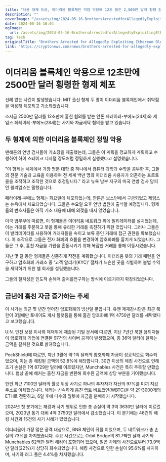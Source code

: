 ```yaml
---
title: "내용 형제 듀오, 이더리움 블록체인 약점 악용해 12초 동안 2,500만 달러 횡령 혐의로 체포형제 두 명이 최근 이더리움 블록체인의 취약점을 이용해서 12초 동안 2,500만 달러약 27억 원를 훔친 혐의로 체포되었다"
description: ""
coverImage: "/assets/img/2024-05-16-BrothersArrestedforAllegedlyExploitingEthereumBlockchaintoSteal25Millionin12Seconds_thumbnail.png"
date: 2024-05-16 16:04
ogImage: 
  url: /assets/img/2024-05-16-BrothersArrestedforAllegedlyExploitingEthereumBlockchaintoSteal25Millionin12Seconds_thumbnail.png
tag: Tech
originalTitle: "Brothers Arrested for Allegedly Exploiting Ethereum Blockchain to Steal $25 Million in 12 Seconds"
link: "https://cryptonews.com/news/brothers-arrested-for-allegedly-exploiting-ethereum-blockchain-to-steal-25-million-in-12-seconds.htm"
---
```



# 이더리움 블록체인 악용으로 12초만에 2500만 달러 횡령한 형제 체포

선례 없는 사건이 발생했습니다. MIT 출신 형제 두 명이 이더리움 블록체인에서 취약점을 악용해 체포되고 기소되었습니다.

소지금 2500만 달러를 12초만에 훔친 혐의를 받는 안톤 페레이레-부에노(24세)와 제임스 페레이레-부에노(28세)는 사기와 자금세탁 혐의를 받고 있습니다.

## 두 형제에 의한 이더리움 블록체인 정밀 악용

<div class="content-ad"></div>

맨해튼의 연방 검사들이 기소장을 제출했는데, 그들은 이 계획을 정교하게 계획하고 수행하여 하이 스테이크 디지털 강도처럼 정밀하게 실행했다고 설명했습니다.

"이 형제는 세계에서 가장 명문 대학 중 하나에서 컴퓨터 과학과 수학을 공부한 후, 그들의 전문 기술과 교육을 이용하여 전 세계 백만 명의 이더리움 사용자가 의존하는 프로토콜을 조작하고 조작한 것으로 추정됩니다." 라고 뉴욕 남부 지구의 미국 연방 검사 담피언 윌리엄스는 말했습니다.

페라이레-부에노 형제는 화요일에 체포되었는데, 안톤은 보스턴에서 구금되었고 제임스는 뉴욕에서 체포되었습니다. 그들은 수요일 오후 연방 법원에 출석할 예정입니다. 형제들의 변호사들은 아직 기소 내용에 대해 의겢을 내지 않았습니다.

미국 법무부에 따르면, 이 형제들은 이더리움 네트워크 위에 발리데이터를 설치했는데, 이는 거래를 주문하고 봇을 통해 유리한 거래를 촉진하기 위한 것입니다. 그러나 그들은 이 발리데이터를 사용하여 거래자들을 속이고 보류 중인 거래에 접근 권한을 확보했습니다. 이 조작으로 그들은 전자 화폐의 흐름을 변경하여 암호화폐를 훔치게 되었습니다. 그들은 그 후, 훔친 자금을 기원을 혼동시키기 위해 복잡한 거래를 통해 이동시켰습니다.

<div class="content-ad"></div>

지난 몇 달 동안 형제들은 신중하게 작전을 계획했습니다. 이더리움 봇의 거래 패턴을 연구하고 암호화폐 거래소 중 ‘고객 알리기(KYC)’ 절차가 느슨한 곳을 식별하여 불법 수익을 세탁하기 위한 쉘 회사를 설립했습니다.

그들의 철저성은 인도적 손해액 출처를연구하는 방식에 이르기까지 확장되었습니다. 

## 금년에 훔친 자금 증가하는 추세

이 사기는 최근 몇 년간 얻어진 암호화폐의 빙산일 뿐입니다. 유엔 제재감시단은 최근 북한이 3월에만 토네이도 캐시 플랫폼을 통해 훔친 암호화폐 1억 4750만 달러를 세탁했다고 보고했습니다.

<div class="content-ad"></div>

U.N. 안전 보장 이사회 제재위에 제출된 기밀 문서에 따르면, 지난 7년간 북한 용의자들이 암호화폐 기업에 연결된 97건의 사이버 공격이 발생했으며, 총 36억 달러에 달하는 금액을 갈취한 것으로 밝혀졌습니다.

PeckShield에 따르면, 지난 3월에 약 1억 달러의 암호화폐 자금이 성공적으로 회수되었으며, 이는 총 해킹된 금액의 52.8%에 해당합니다. 30건 이상의 해킹 사건으로 인해 초기 손실은 1억 8729만 달러에 이르렀지만, Munchables 사건은 특히 주목할 만했습니다. 협상 끝에 해커는 훔친 자금을 반환해 회수된 금액에 상당 부분을 기여했습니다.

한편 최근 7100만 달러의 월렛 위장 사기로 하나의 투자자가 자산의 97%를 미끼 지갑 주소로 이체했습니다. 해커는 신속하게 훔친 랩트 비트코인(WBTC)을 약 2만3000개의 ETH로 전환하고, 6일 후에 다수의 월렛에 자금을 분배하기 시작했습니다.

2024년 첫 분기에는 해킹과 사기 행위로 인한 총 손실이 약 3억 3630만 달러에 이르렀으며, 2023년 동기 대비 4억 3750만 달러에서 감소했습니다. 이 분기에는 46건의 해킹 사건과 15건의 사기 사례가 있었습니다.

<div class="content-ad"></div>

이더리움이 가장 많은 공격 대상으로, BNB 체인이 뒤를 이었으며, 두 네트워크가 총 손실의 73%를 차지했습니다. 주요 사건으로는 Orbit Bridge의 81.7백만 달러 사기와 Munchables 62백만 달러 해킹이 포함되어 있으며, 일곱 차례의 사건으로부터 73.9백만 달러(22%)가 상당히 회수되었습니다. 해킹 사건으로 인한 손실이 95.6%를 차지하며, 사기와 러그 풀은 4.4%를 차지했습니다.